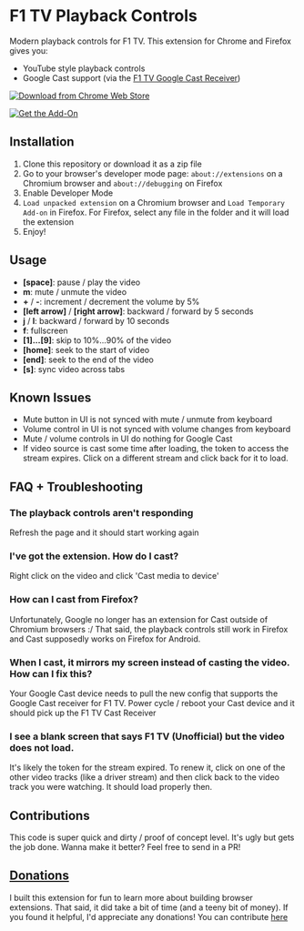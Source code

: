 # F1 TV Playback Controls

Modern playback controls for F1 TV. This extension for Chrome and Firefox gives you:

- YouTube style playback controls
- Google Cast support (via the [F1 TV Google Cast Receiver](https://github.com/outlandnish/f1tv-cast-receiver))

[![Download from Chrome Web Store](https://developer.chrome.com/webstore/images/ChromeWebStore_Badge_v2_206x58.png 'Available in the Chrome Web Store')](https://chrome.google.com/webstore/detail/f1-tv-playback-controls/bndmmpkkilmcaoddlicjenjffkihmmle?hl=en)

[![Get the Add-On](https://ffp4g1ylyit3jdyti1hqcvtb-wpengine.netdna-ssl.com/addons/files/2015/11/get-the-addon.png 'Get the Add-On')](https://addons.mozilla.org/en-US/android/addon/f1-tv-playback-controls/)

## Installation

1. Clone this repository or download it as a zip file
2. Go to your browser's developer mode page: `about://extensions` on a Chromium browser and `about://debugging` on Firefox
3. Enable Developer Mode
4. `Load unpacked extension` on a Chromium browser and `Load Temporary Add-on` in Firefox. For Firefox, select any file in the folder and it will load the extension
5. Enjoy!

## Usage

- __[space]__: pause / play the video
- __m__: mute / unmute the video
- __+__ / __-__: increment / decrement the volume by 5%
- __[left arrow]__ / __[right arrow]__: backward / forward by 5 seconds
- __j__ / __l__: backward / forward by 10 seconds
- __f__: fullscreen
- __[1]...[9]__: skip to 10%...90% of the video
- __[home]__: seek to the start of video
- __[end]__: seek to the end of the video
- __[s]__: sync video across tabs

## Known Issues

- Mute button in UI is not synced with mute / unmute from keyboard
- Volume control in UI is not synced with volume changes from keyboard
- Mute / volume controls in UI do nothing for Google Cast
- If video source is cast some time after loading, the token to access the stream expires. Click on a different stream and click back for it to load.

## FAQ + Troubleshooting

### The playback controls aren't responding
Refresh the page and it should start working again

### I've got the extension. How do I cast?
Right click on the video and click 'Cast media to device'

### How can I cast from Firefox?
Unfortunately, Google no longer has an extension for Cast outside of Chromium browsers :/ That said, the playback controls still work in Firefox and Cast supposedly works on Firefox for Android.

### When I cast, it mirrors my screen instead of casting the video. How can I fix this?
Your Google Cast device needs to pull the new config that supports the Google Cast receiver for F1 TV. Power cycle / reboot your Cast device and it should pick up the F1 TV Cast Receiver

### I see a blank screen that says F1 TV (Unofficial) but the video does not load.
It's likely the token for the stream expired. To renew it, click on one of the other video tracks (like a driver stream) and then click back to the video track you were watching. It should load properly then.

## Contributions
This code is super quick and dirty / proof of concept level. It's ugly but gets the job done. Wanna make it better? Feel free to send in a PR!

## [Donations](https://paypal.me/nishanth)
I built this extension for fun to learn more about building browser extensions. That said, it did take a bit of time (and a teeny bit of money). If you found it helpful, I'd appreciate any donations! You can contribute [here](https://paypal.me/nishanth)
